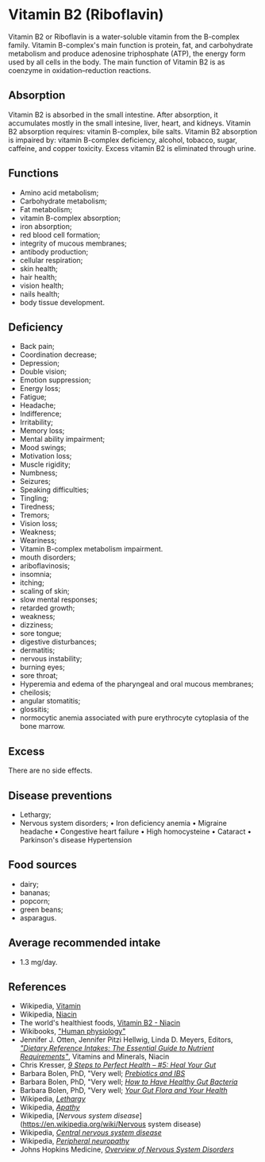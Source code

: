 # Vitamin B2 (Riboflavin)
Vitamin B2 or Riboflavin is a water-soluble vitamin from the B-complex family. Vitamin B-complex's main function is protein, fat, and carbohydrate metabolism and produce adenosine triphosphate (ATP), the energy form used by all cells in the body. The main function of Vitamin B2 is as coenzyme in oxidation–reduction reactions.

## Absorption
Vitamin B2 is absorbed in the small intestine. After absorption, it accumulates mostly in the small intesine, liver, heart, and kidneys.
Vitamin B2 absorption requires: vitamin B-complex, bile salts.
Vitamin B2 absorption is impaired by: vitamin B-complex deficiency, alcohol, tobacco, sugar, caffeine, and copper toxicity.
Excess vitamin B2 is eliminated through urine.

## Functions
- Amino acid metabolism;
- Carbohydrate metabolism;
- Fat metabolism;
- vitamin B-complex absorption;
- iron absorption;
- red blood cell formation;
- integrity of mucous membranes;
- antibody production;
- cellular respiration;
- skin health;
- hair health;
- vision health;
- nails health;
- body tissue development.

## Deficiency
- Back pain;
- Coordination decrease;
- Depression;
- Double vision;
- Emotion suppression;
- Energy loss;
- Fatigue;
- Headache;
- Indifference;
- Irritability;
- Memory loss;
- Mental ability impairment;
- Mood swings;
- Motivation loss;
- Muscle rigidity;
- Numbness;
- Seizures;
- Speaking difficulties;
- Tingling;
- Tiredness;
- Tremors;
- Vision loss;
- Weakness;
- Weariness;
- Vitamin B-complex metabolism impairment.
- mouth disorders;
- ariboflavinosis;
- insomnia;
- itching;
- scaling of skin;
- slow mental responses;
- retarded growth;
- weakness;
- dizziness;
- sore tongue;
- digestive disturbances;
- dermatitis;
- nervous instability;
- burning eyes;
- sore throat;
- Hyperemia and edema of the pharyngeal and oral mucous membranes;
- cheilosis;
- angular stomatitis;
- glossitis;
- normocytic anemia associated with pure erythrocyte cytoplasia of the bone marrow.

## Excess
There are no side effects.

## Disease preventions
- Lethargy;
- Nervous system disorders;
	• Iron deficiency anemia
	• Migraine headache
	• Congestive heart failure
	• High homocysteine
	• Cataract
	• Parkinson's disease
Hypertension

## Food sources
- dairy;
- bananas;
- popcorn;
- green beans;
- asparagus.

## Average recommended intake
- 1.3 mg/day.

## References
- Wikipedia, [Vitamin](https://en.wikipedia.org/wiki/Vitamin)
- Wikipedia, [Niacin](https://en.wikipedia.org/wiki/Niacin)
- The world's healthiest foods, [Vitamin B2 - Niacin](http://www.whfoods.com/genpage.php?tname=nutrient&dbid=83)
- Wikibooks, ["Human physiology"](https://en.Wikibooks.org/wiki/Human_Physiology/Nutrition#Vitamins)
- Jennifer J. Otten, Jennifer Pitzi Hellwig, Linda D. Meyers, Editors, [_"Dietary Reference Intakes: The Essential Guide to Nutrient Requirements"_](https://www.amazon.com/Dietary-Reference-Intakes-Essential-Requirements/dp/0309157420), Vitamins and Minerals, Niacin
- Chris Kresser, [_9 Steps to Perfect Health – #5: Heal Your Gut_](https://chriskresser.com/9-steps-to-perfect-health-5-heal-your-gut/)
- Barbara Bolen, PhD, "Very well; [_Prebiotics and IBS_](https://www.verywell.com/prebiotics-and-ibs-1944748)
- Barbara Bolen, PhD, "Very well; [_How to Have Healthy Gut Bacteria_](https://www.verywell.com/how-to-have-healthy-gut-bacteria-1945326)
- Barbara Bolen, PhD, "Very well; [_Your Gut Flora and Your Health_](https://www.verywell.com/what-are-your-gut-flora-1944914)
- Wikipedia, [_Lethargy_](https://en.wikipedia.org/wiki/Lethargy)
- Wikipedia, [_Apathy_](https://en.wikipedia.org/wiki/Apathy)
- Wikipedia, [_Nervous system disease_](https://en.wikipedia.org/wiki/Nervous system disease)
- Wikipedia, [_Central nervous system disease_](https://en.wikipedia.org/wiki/Central_nervous_system_disease)
- Wikipedia, [_Peripheral neuropathy_](https://en.wikipedia.org/wiki/Peripheral_neuropathy)
- Johns Hopkins Medicine, [_Overview of Nervous System Disorders_](http://www.hopkinsmedicine.org/healthlibrary/conditions/nervous_system_disorders/overview_of_nervous_system_disorders_85,P00799/)